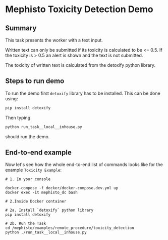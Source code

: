 <!---
  Copyright (c) Meta Platforms and its affiliates.
  This source code is licensed under the MIT license found in the
  LICENSE file in the root directory of this source tree.
-->

# Mephisto Toxicity Detection Demo

## Summary

This task presents the worker with a text input.

Written text can only be submitted if its toxicity is calculated to be <= 0.5. 
If the toxicity is > 0.5 an alert is shown and the text is not submitted.

The toxicity of written text is calculated from the detoxify python library.

## Steps to run demo

To run the demo first `detoxify` library has to be installed. This can be done using:

```bash
pip install detoxify
```

Then typing 
```bash
python run_task__local__inhouse.py
``` 

should run the demo.

## End-to-end example

Now let's see how the whole end-to-end list of commands looks like for the example `Toxicity Example`:

```shell
# 1. In your console

docker-compose -f docker/docker-compose.dev.yml up
docker exec -it mephisto_dc bash

# 2.Inside Docker container

# 2a. Install `detoxify` python library
pip install detoxify

# 2b. Run the Task
cd /mephisto/examples/remote_procedure/toxicity_detection
python ./run_task__local__inhouse.py
```

